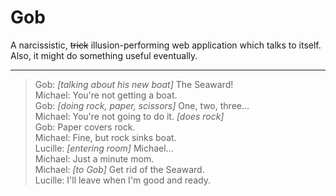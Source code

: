 Gob
===

A narcissistic, <del>trick</del> illusion-performing web application which talks
to itself. Also, it might do something useful eventually.

---

> Gob: _[talking about his new boat]_ The Seaward!<br>
> Michael: You're not getting a boat.<br>
> Gob: _[doing rock, paper, scissors]_ One, two, three...<br>
> Michael: You're not going to do it. _[does rock]_<br>
> Gob: Paper covers rock.<br>
> Michael: Fine, but rock sinks boat.<br>
> Lucille: _[entering room]_ Michael...<br>
> Michael: Just a minute mom.<br>
> Michael: _[to Gob]_ Get rid of the Seaward.<br>
> Lucille: I'll leave when I'm good and ready.
